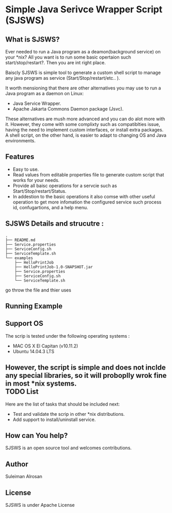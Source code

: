 
Simple Java Serivce Wrapper Script (SJSWS)
==========


What is SJSWS?
-----
Ever needed to run a Java program as a deamon(background service) on your *nix? All you want is to run some basic opertaion such start/stop/restart?. Then you are int right place. 

Baiscly SJSWS  is simple tool to generate a custom shell script to manage any java program as service (Start/Stop/restart/etc.. ). 


It worth mensioning that there are other alternatives you may use to run a Java program as a daemon on Linux:

- Java Service Wrapper.
- Apache Jakarta Commons Daemon package (Jsvc).

These alternatives are mush more advanced and you can do alot more with it. However, they come with some complixty such as 
compatiblties issue, having the need to implement custom interfaces, or install extra packages. A shell script, on the other hand, is easier to adapt to changing OS and Java environments.       


Features
--------

- Easy to use.
- Read values from editable properties file to generate custom script that works for your needs.   
- Provide all baisc operations for a servcie such as Start/Stop/restart/Status. 
- In addestion to the basic operations it also comse with other useful operation to get more infomation the configured service such process id, confugartions, and a help menu. 
 


SJSWS Details and strucutre : 
---

```
.
├── README.md
├── Service.properties
├── ServiceConfig.sh
├── ServiceTemplate.sh
└── examples
    ├── HelloPrintJob
    ├── HelloPrintJob-1.0-SNAPSHOT.jar
    ├── Service.properties
    ├── ServiceConfig.sh
    └── ServiceTemplate.sh

```
go throw the file and thier uses 


Running Example
--------


Support OS
--------
The scrip is tested under the following operating systems :  
-  MAC OS X El Capitan (v10.11.2)
-  Ubuntu 14.04.3 LTS

However, the script is simple and does not inclde any special libraries, so it will proboplly wrok fine in most *nix systems.  
TODO List
--------
Here are the list of tasks that should be included next: 
- Test and validate the scrip in other *nix distributions.
- Add support to install/uninstall service.


How can You help?
-----------------

SJSWS is an open source tool and welcomes contributions.


Author
--------
Suleiman Alrosan 

License
-------
 SJSWS is under Apache License
